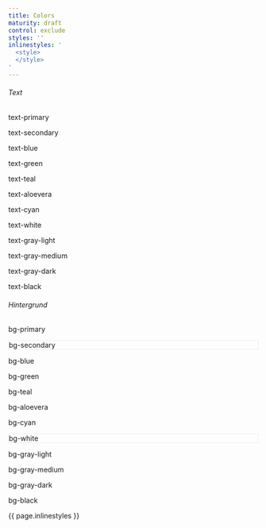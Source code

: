 ```yaml
---
title: Colors
maturity: draft
control: exclude
styles: ''
inlinestyles: '
  <style>
  </style>
'
---
```

<h6 class="headline headline--h6">Text</h6>

<div><p class="text-primary">text-primary</p></div>
<div style="background: var(--bs-gray-dark)"><p class="text-secondary">text-secondary</p></div>
<div><p class="text-blue">text-blue</p></div>
<div><p class="text-green">text-green</p></div>
<div><p class="text-teal">text-teal</p></div>
<div><p class="text-aloevera">text-aloevera</p></div>
<div><p class="text-cyan">text-cyan</p></div>
<div style="background: var(--bs-gray-dark)"><p class="text-white">text-white</p></div>
<div style="background: var(--bs-gray-dark)"><p class="text-gray-light">text-gray-light</p></div>
<div><p class="text-gray-medium">text-gray-medium</p></div>
<div><p class="text-gray-dark">text-gray-dark</p></div>
<div><p class="text-black">text-black</p></div>

<h6 class="headline headline--h6 mt-5">Hintergrund</h6>

<div style="display:block; margin-bottom: 10px" class="bg-primary"><p>bg-primary</p></div>
<div style="display:block; margin-bottom: 10px;" class="bg-secondary"><p style="border: 1px solid #ebebeb;">bg-secondary</p></div>
<div style="display:block; margin-bottom: 10px" class="bg-blue"><p>bg-blue</p></div>
<div style="display:block; margin-bottom: 10px" class="bg-green"><p>bg-green</p></div>
<div style="display:block; margin-bottom: 10px" class="bg-teal"><p>bg-teal</p></div>
<div style="display:block; margin-bottom: 10px" class="bg-aloevera"><p>bg-aloevera</p></div>
<div style="display:block; margin-bottom: 10px" class="bg-cyan"><p>bg-cyan</p></div>
<div style="display:block; margin-bottom: 10px;" class="bg-white"><p style="border: 1px solid #ebebeb;">bg-white</p></div>
<div style="display:block; margin-bottom: 10px" class="bg-gray-light"><p>bg-gray-light</p></div>
<div style="display:block; margin-bottom: 10px" class="bg-gray-medium"><p>bg-gray-medium</p></div>
<div style="display:block; margin-bottom: 10px" class="bg-gray-dark"><p>bg-gray-dark</p></div>
<div style="display:block; margin-bottom: 10px" class="bg-black"><p>bg-black</p></div>



{{ page.inlinestyles }}